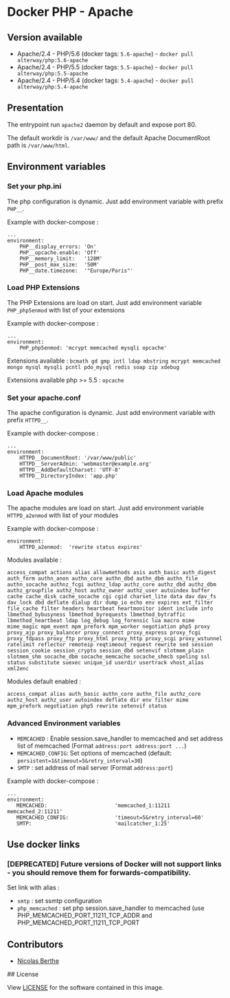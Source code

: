 # Docker PHP - Apache

## Version available

- Apache/2.4 - PHP/5.6 (docker tags: `5.6-apache`) - `docker pull alterway/php:5.6-apache`
- Apache/2.4 - PHP/5.5 (docker tags: `5.5-apache`) - `docker pull alterway/php:5.5-apache`
- Apache/2.4 - PHP/5.4 (docker tags: `5.4-apache`) - `docker pull alterway/php:5.4-apache`

## Presentation

The entrypoint run `apache2` daemon by default and expose port 80.

The default workdir is `/var/www/` and the default Apache DocumentRoot path is `/var/www/html`.


## Environment variables

### Set your php.ini

The php configuration is dynamic. Just add environment variable with prefix `PHP__`.

Example with docker-compose :

    ...
    environment:
        PHP__display_errors: 'On'
        PHP__opcache.enable: 'Off'
        PHP__memory_limit:   '128M'
        PHP__post_max_size:  '50M'
        PHP__date.timezone:  '"Europe/Paris"'
        
### Load PHP Extensions

The PHP Extensions are load on start. Just add environment variable `PHP_php5enmod` with list of your extensions

Example with docker-compose :

    ...
    environment:
        PHP_php5enmod: 'mcrypt memcached mysqli opcache'


Extensions available : `bcmath gd gmp intl ldap mbstring mcrypt memcached mongo mysql mysqli pcntl pdo_mysql redis soap zip xdebug`

Extensions available php >= 5.5 : `opcache`

### Set your apache.conf

The apache configuration is dynamic. Just add environment variable with prefix `HTTPD__`.

Example with docker-compose :

    ...
    environment:
        HTTPD__DocumentRoot: '/var/www/public'
        HTTPD__ServerAdmin: 'webmaster@example.org'
        HTTPD__AddDefaultCharset: 'UTF-8'
        HTTPD__DirectoryIndex: 'app.php'

### Load Apache modules
 
The apache modules are load on start. Just add environment variable `HTTPD_a2enmod` with list of your modules

Example with docker-compose :

    environment:    
        HTTPD_a2enmod:  'rewrite status expires'
        
Modules available :

    access_compat actions alias allowmethods asis auth_basic auth_digest auth_form authn_anon authn_core authn_dbd authn_dbm authn_file authn_socache authnz_fcgi authnz_ldap authz_core authz_dbd authz_dbm authz_groupfile authz_host authz_owner authz_user autoindex buffer cache cache_disk cache_socache cgi cgid charset_lite data dav dav_fs dav_lock dbd deflate dialup dir dump_io echo env expires ext_filter file_cache filter headers heartbeat heartmonitor ident include info lbmethod_bybusyness lbmethod_byrequests lbmethod_bytraffic lbmethod_heartbeat ldap log_debug log_forensic lua macro mime mime_magic mpm_event mpm_prefork mpm_worker negotiation php5 proxy proxy_ajp proxy_balancer proxy_connect proxy_express proxy_fcgi proxy_fdpass proxy_ftp proxy_html proxy_http proxy_scgi proxy_wstunnel ratelimit reflector remoteip reqtimeout request rewrite sed session session_cookie session_crypto session_dbd setenvif slotmem_plain slotmem_shm socache_dbm socache_memcache socache_shmcb speling ssl status substitute suexec unique_id userdir usertrack vhost_alias xml2enc

Modules default enabled : 

    access_compat alias auth_basic authn_core authn_file authz_core authz_host authz_user autoindex deflate dir env filter mime mpm_prefork negotiation php5 rewrite setenvif status

### Advanced Environment variables

- `MEMCACHED` : Enable session.save_handler to memcached and set address list of memcached (Format `address:port address:port ...`)
- `MEMCACHED_CONFIG`: Set options of memcached (default: `persistent=1&timeout=5&retry_interval=30`)
- `SMTP` : set address of mail server (Format `address:port`)


Example with docker-compose :

    ...
    environment:  
       MEMCACHED:                      'memcached_1:11211 memcached_2:11211'
       MEMCACHED_CONFIG:               'timeout=5&retry_interval=60'
       SMTP:                           'mailcatcher_1:25'


## Use docker links

### [DEPRECATED] Future versions of Docker will not support links - you should remove them for forwards-compatibility.

Set link with alias :

- `smtp` : set ssmtp configuration
- `php_memcached` : set php session.save_handler to memcached (use PHP_MEMCACHED_PORT_11211_TCP_ADDR and PHP_MEMCACHED_PORT_11211_TCP_PORT

## Contributors

- [Nicolas Berthe](https://github.com/4devnull)

## License

View [LICENSE](https://github.com/alterway/docker-php/blob/master/LICENSE) for the software contained in this image.